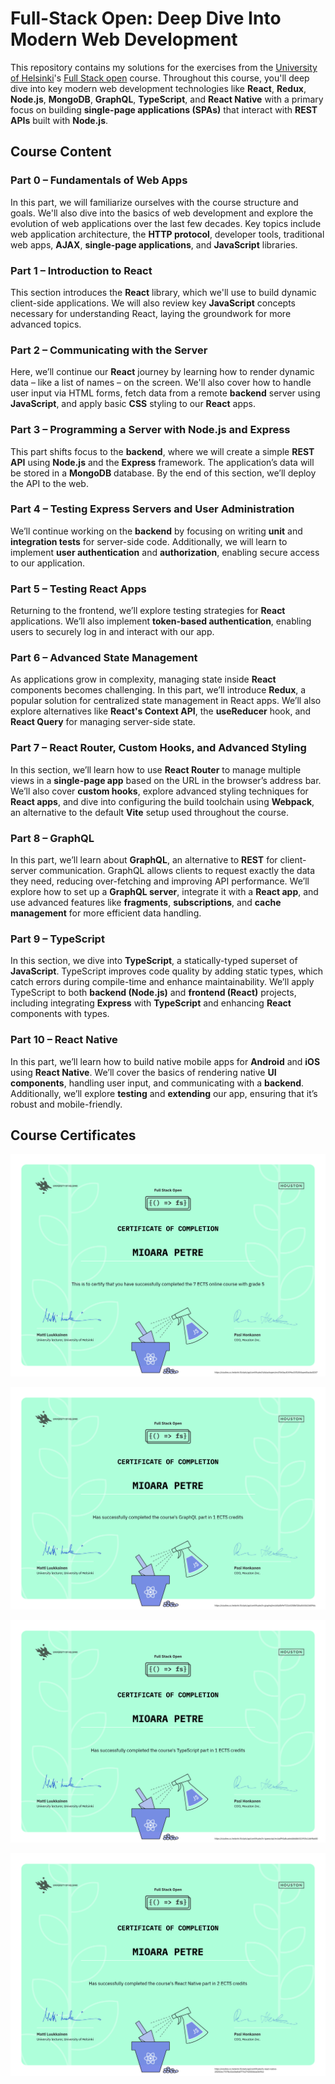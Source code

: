 # Full-Stack Open: Deep Dive Into Modern Web Development

This repository contains my solutions for the exercises from the [University of Helsinki](https://www.helsinki.fi/)'s [Full Stack open](https://fullstackopen.com/en/) course. Throughout this course, you'll deep dive into key modern web development technologies like **React**, **Redux**, **Node.js**, **MongoDB**, **GraphQL**, **TypeScript**, and **React Native** with a primary focus on building **single-page applications (SPAs)** that interact with **REST APIs** built with **Node.js**.

## Course Content

### Part 0 – Fundamentals of Web Apps
In this part, we will familiarize ourselves with the course structure and goals. We'll also dive into the basics of web development and explore the evolution of web applications over the last few decades. Key topics include web application architecture, the **HTTP protocol**, developer tools, traditional web apps, **AJAX**, **single-page applications**, and **JavaScript** libraries.

### Part 1 – Introduction to React
This section introduces the **React** library, which we'll use to build dynamic client-side applications. We will also review key **JavaScript** concepts necessary for understanding React, laying the groundwork for more advanced topics.

### Part 2 – Communicating with the Server
Here, we’ll continue our **React** journey by learning how to render dynamic data – like a list of names – on the screen. We'll also cover how to handle user input via HTML forms, fetch data from a remote **backend** server using **JavaScript**, and apply basic **CSS** styling to our **React** apps.

### Part 3 – Programming a Server with Node.js and Express
This part shifts focus to the **backend**, where we will create a simple **REST API** using **Node.js** and the **Express** framework. The application’s data will be stored in a **MongoDB** database. By the end of this section, we’ll deploy the API to the web.

### Part 4 – Testing Express Servers and User Administration
We’ll continue working on the **backend** by focusing on writing **unit** and **integration tests** for server-side code. Additionally, we will learn to implement **user authentication** and **authorization**, enabling secure access to our application.

### Part 5 – Testing React Apps
Returning to the frontend, we’ll explore testing strategies for **React** applications. We’ll also implement **token-based authentication**, enabling users to securely log in and interact with our app.

### Part 6 – Advanced State Management
As applications grow in complexity, managing state inside **React** components becomes challenging. In this part, we’ll introduce **Redux**, a popular solution for centralized state management in React apps. We’ll also explore alternatives like **React's Context API**, the **useReducer** hook, and **React Query** for managing server-side state.

### Part 7 – React Router, Custom Hooks, and Advanced Styling
In this section, we’ll learn how to use **React Router** to manage multiple views in a **single-page app** based on the URL in the browser’s address bar. We’ll also cover **custom hooks**, explore advanced styling techniques for **React apps**, and dive into configuring the build toolchain using **Webpack**, an alternative to the default **Vite** setup used throughout the course.

### Part 8 – GraphQL
In this part, we’ll learn about **GraphQL**, an alternative to **REST** for client-server communication. GraphQL allows clients to request exactly the data they need, reducing over-fetching and improving API performance. We’ll explore how to set up a **GraphQL server**, integrate it with a **React app**, and use advanced features like **fragments**, **subscriptions**, and **cache management** for more efficient data handling.

### Part 9 – TypeScript
In this section, we dive into **TypeScript**, a statically-typed superset of **JavaScript**. TypeScript improves code quality by adding static types, which catch errors during compile-time and enhance maintainability. We’ll apply TypeScript to both **backend (Node.js)** and **frontend (React)** projects, including integrating **Express** with **TypeScript** and enhancing **React** components with types.

### Part 10 – React Native
In this part, we’ll learn how to build native mobile apps for **Android** and **iOS** using **React Native**. We’ll cover the basics of rendering native **UI components**, handling user input, and communicating with a **backend**. Additionally, we’ll explore **testing** and **extending** our app, ensuring that it’s robust and mobile-friendly.

## Course Certificates

![Full-Stack Web Development Core Course + Extension 1 + Extension 2](./part7/certificate-fullstack.png)

![Full-Stack Web Development -- GraphQL](./part10/certificate-graphql.png)

![Full-Stack Web Development -- TypeScript](./part10/certificate-typescript.png)

![Full-Stack Web Development -- React Native](./part10/certificate-reactnative.png)
